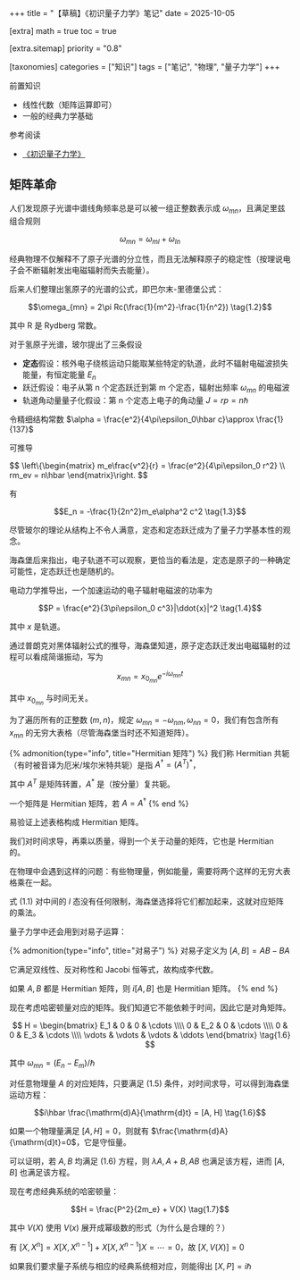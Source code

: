 +++
title = "【草稿】《初识量子力学》笔记"
date = 2025-10-05

[extra]
math = true
toc = true

[extra.sitemap]
priority = "0.8"

[taxonomies]
categories = ["知识"]
tags = ["笔记", "物理", "量子力学"]
+++

前置知识
- 线性代数（矩阵运算即可）
- 一般的经典力学基础

参考阅读
- [《初识量子力学》](https://chaoli.club/index.php/10485)

## 矩阵革命
人们发现原子光谱中谱线角频率总是可以被一组正整数表示成 $\omega_{mn}$，且满足里兹组合规则

$$\omega_{mn} = \omega_{ml} + \omega_{ln} \tag{1.1}$$

经典物理不仅解释不了原子光谱的分立性，而且无法解释原子的稳定性（按理说电子会不断辐射发出电磁辐射而失去能量）。

后来人们整理出氢原子的光谱的公式，即巴尔末-里德堡公式：

$$\omega_{mn} = 2\pi Rc(\frac{1}{m^2}-\frac{1}{n^2}) \tag{1.2}$$

其中 R 是 Rydberg 常数。

对于氢原子光谱，玻尔提出了三条假设
* **定态**假设：核外电子绕核运动只能取某些特定的轨道，此时不辐射电磁波损失能量，有恒定能量 $E_n$
* 跃迁假设：电子从第 n 个定态跃迁到第 m 个定态，辐射出频率 $\omega_{mn}$ 的电磁波
* 轨道角动量量子化假设：第 n 个定态上电子的角动量 $J = rp = n\hbar$

令精细结构常数 $\alpha = \frac{e^2}{4\pi\epsilon_0\hbar c}\approx \frac{1}{137}$

可推导

$$
\left\\{\begin{matrix}
m_e\frac{v^2}{r} = \frac{e^2}{4\pi\epsilon_0 r^2} \\\\
rm_ev = n\hbar
\end{matrix}\right.
$$

有

$$E_n = -\frac{1}{2n^2}m_e\alpha^2 c^2 \tag{1.3}$$

尽管玻尔的理论从结构上不令人满意，定态和定态跃迁成为了量子力学基本性的观念。

海森堡后来指出，电子轨道不可以观察，更恰当的看法是，定态是原子的一种确定可能性，定态跃迁也是随机的。

电动力学推导出，一个加速运动的电子辐射电磁波的功率为

$$P = \frac{e^2}{3\pi\epsilon_0 c^3}|\ddot{x}|^2 \tag{1.4}$$

其中 $x$ 是轨道。

通过普朗克对黑体辐射公式的推导，海森堡知道，原子定态跃迁发出电磁辐射的过程可以看成简谐振动，写为

$$x_{mn} = x_{0_{mn}} e^{-i\omega_{mn}t} \tag{1.5}$$

其中 $x_{0_{mn}}$ 与时间无关。

为了遍历所有的正整数 $(m, n)$，规定 $\omega_{mn}=-\omega_{nm}, \omega_{nn}=0$，我们有包含所有 $x_{mn}$ 的无穷大表格（尽管海森堡当时还不知道矩阵）。

{% admonition(type="info", title="Hermitian 矩阵") %}
我们称 Hermitian 共轭（有时被音译为厄米/埃尔米特共轭）是指 $A^\dagger = \left(A^T\right)^*$，

其中 $A^T$ 是矩阵转置，$A^*$ 是（按分量）复共轭。

一个矩阵是 Hermitian 矩阵，若 $A = A^\dagger$
{% end %}

易验证上述表格构成 Hermitian 矩阵。

我们对时间求导，再乘以质量，得到一个关于动量的矩阵，它也是 Hermitian 的。

在物理中会遇到这样的问题：有些物理量，例如能量，需要将两个这样的无穷大表格乘在一起。

式 (1.1) 对中间的 $l$ 态没有任何限制，海森堡选择将它们都加起来，这就对应矩阵的乘法。

量子力学中还会用到对易子运算：

{% admonition(type="info", title="对易子") %}
对易子定义为 $[A, B] = AB-BA$

它满足双线性、反对称性和 Jacobi 恒等式，故构成李代数。

如果 $A, B$ 都是 Hermitian 矩阵，则 $i[A, B]$ 也是 Hermitian 矩阵。
{% end %}

现在考虑哈密顿量对应的矩阵。我们知道它不能依赖于时间，因此它是对角矩阵。

$$
H = \begin{bmatrix}
E_1 & 0   & 0 & \cdots \\\\
0   & E_2 & 0 & \cdots \\\\
0   & 0 & E_3 & \cdots \\\\
\vdots & \vdots & \vdots & \ddots
\end{bmatrix} \tag{1.6}
$$

其中 $\omega_{mn}=(E_n-E_m)/\hbar$

对任意物理量 $A$ 的对应矩阵，只要满足 (1.5) 条件，对时间求导，可以得到海森堡运动方程：

$$i\hbar \frac{\mathrm{d}A}{\mathrm{d}t} = [A, H] \tag{1.6}$$

如果一个物理量满足 $[A, H] = 0$，则就有 $\frac{\mathrm{d}A}{\mathrm{d}t}=0$，它是守恒量。

可以证明，若 $A, B$ 均满足 (1.6) 方程，则 $\lambda A, A+B, AB$ 也满足该方程，进而 $[A, B]$ 也满足该方程。

现在考虑经典系统的哈密顿量：

$$H = \frac{P^2}{2m_e} + V(X) \tag{1.7}$$

其中 $V(X)$ 使用 $V(x)$ 展开成幂级数的形式（为什么是合理的？）

有 $[X, X^n] = X[X, X^{n-1}] + X[X, X^{n-1}]X = \cdots = 0$，故 $[X, V(X)] = 0$

如果我们要求量子系统与相应的经典系统相对应，则能得出 $[X, P] = i\hbar$
